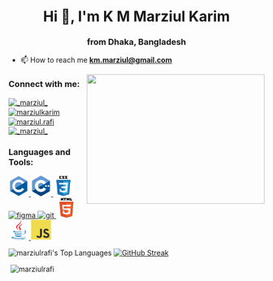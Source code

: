 <h1 align="center">Hi 👋, I'm K M Marziul Karim</h1>
<h3 align="center">from Dhaka, Bangladesh</h3>

- 📫 How to reach me **km.marziul@gmail.com**

<img align="right" width="350" height="255" src="https://media.licdn.com/dms/image/D4D12AQEDqzq9LkGBBw/article-cover_image-shrink_600_2000/0/1663786260509?e=2147483647&v=beta&t=DYB6FnITNxuARcfpfcdvmdqdGx3nXJjBe7hEXOfLQXE"  />

<h3 align="left">Connect with me:</h3>
<p align="left">
<a href="https://twitter.com/_marziul_" target="blank"><img align="center" src="https://raw.githubusercontent.com/rahuldkjain/github-profile-readme-generator/master/src/images/icons/Social/twitter.svg" alt="_marziul_" height="30" width="40" /></a>
<a href="https://linkedin.com/in/marziulkarim" target="blank"><img align="center" src="https://raw.githubusercontent.com/rahuldkjain/github-profile-readme-generator/master/src/images/icons/Social/linked-in-alt.svg" alt="marziulkarim" height="30" width="40" /></a>
<a href="https://fb.com/marziul.rafi" target="blank"><img align="center" src="https://raw.githubusercontent.com/rahuldkjain/github-profile-readme-generator/master/src/images/icons/Social/facebook.svg" alt="marziul.rafi" height="30" width="40" /></a>
<a href="https://instagram.com/_marziul_" target="blank"><img align="center" src="https://raw.githubusercontent.com/rahuldkjain/github-profile-readme-generator/master/src/images/icons/Social/instagram.svg" alt="_marziul_" height="30" width="40" /></a>
</p>

<h3 align="left">Languages and Tools:</h3>
<p align="left"> <a href="https://www.cprogramming.com/" target="_blank" rel="noreferrer"> <img src="https://raw.githubusercontent.com/devicons/devicon/master/icons/c/c-original.svg" alt="c" width="40" height="40"/> </a> <a href="https://www.w3schools.com/cpp/" target="_blank" rel="noreferrer"> <img src="https://raw.githubusercontent.com/devicons/devicon/master/icons/cplusplus/cplusplus-original.svg" alt="cplusplus" width="40" height="40"/> </a> <a href="https://www.w3schools.com/css/" target="_blank" rel="noreferrer"> <img src="https://raw.githubusercontent.com/devicons/devicon/master/icons/css3/css3-original-wordmark.svg" alt="css3" width="40" height="40"/> </a> <a href="https://www.figma.com/" target="_blank" rel="noreferrer"> <img src="https://www.vectorlogo.zone/logos/figma/figma-icon.svg" alt="figma" width="40" height="40"/> </a> <a href="https://git-scm.com/" target="_blank" rel="noreferrer"> <img src="https://www.vectorlogo.zone/logos/git-scm/git-scm-icon.svg" alt="git" width="40" height="40"/> </a> <a href="https://www.w3.org/html/" target="_blank" rel="noreferrer"> <img src="https://raw.githubusercontent.com/devicons/devicon/master/icons/html5/html5-original-wordmark.svg" alt="html5" width="40" height="40"/> </a> <a href="https://www.java.com" target="_blank" rel="noreferrer"> <img src="https://raw.githubusercontent.com/devicons/devicon/master/icons/java/java-original.svg" alt="java" width="40" height="40"/> </a> <a href="https://developer.mozilla.org/en-US/docs/Web/JavaScript" target="_blank" rel="noreferrer"> <img src="https://raw.githubusercontent.com/devicons/devicon/master/icons/javascript/javascript-original.svg" alt="javascript" width="40" height="40"/> </a> </p>

![marziulrafi's Top Languages](https://github-readme-stats.vercel.app/api/top-langs/?username=marziulrafi&theme=default&show_icons=true&hide_border=true&layout=compact)
<a href="https://git.io/streak-stats"><img src="https://streak-stats.demolab.com?user=marziulrafi" alt="GitHub Streak" /></a>
<p>&nbsp;<img align="center" src="https://github-readme-stats.vercel.app/api?username=marziulrafi&show_icons=true&locale=en" alt="marziulrafi" /></p>
